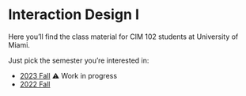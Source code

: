 # Interaction Design I

Here you’ll find the class material for CIM 102 students at University of Miami.

Just pick the semester you’re interested in:

- [2023 Fall](2023/fall/) ⚠️ Work in progress
- [2022 Fall](2022/Fall/)
